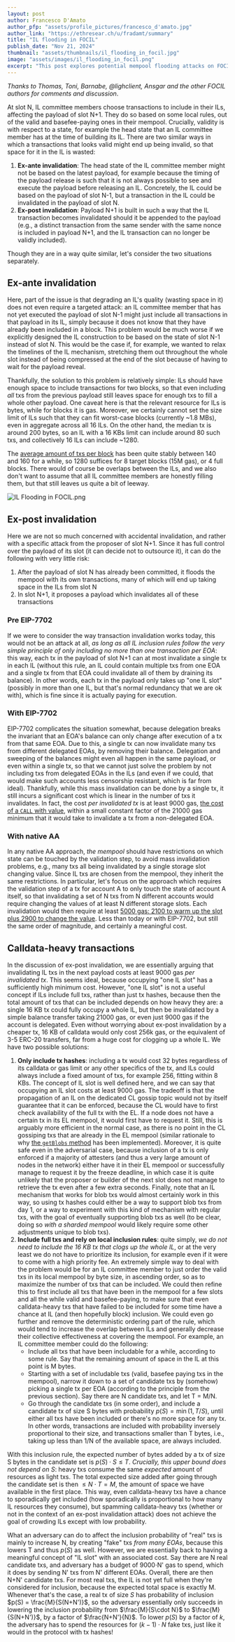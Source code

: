 ```yaml
---
layout: post
author: Francesco D'Amato
author_pfp: "assets/profile_pictures/francesco_d'amato.jpg"
author_link: "https://ethresear.ch/u/fradamt/summary"
title: "IL flooding in FOCIL"
publish_date: "Nov 21, 2024"
thumbnail: "assets/thumbnails/il_flooding_in_focil.jpg"
image: "assets/images/il_flooding_in_focil.png"
excerpt: "This post explores potential mempool flooding attacks on FOCIL and discusses mitigation strategies."
---
```


*Thanks to Thomas, Toni, Barnabe, @lighclient, Ansgar and the other FOCIL authors for comments and discussion*.

At slot N, IL committee members choose transactions to include in their ILs, affecting the payload of slot N+1. They do so based on some local rules, out of the valid and basefee-paying ones in their mempool.  Crucially, validity is with respect to a state, for example the head state that an IL committee member has at the time of building its IL. There are two similar ways in which a transactions that looks valid might end up being invalid, so that space for it in the IL is wasted:

1. **Ex-ante invalidation**: The head state of the IL committee member might not be based on the latest payload, for example because the timing of the payload release is such that it is not always possible to see and execute the payload before releasing an IL. Concretely, the IL could be based on the payload of slot N-1, but a transaction in the IL could be invalidated in the payload of slot N.
2. **Ex-post invalidation**: Payload N+1 is built in such a way that the IL transaction becomes invalidated should it be appended to the payload (e.g., a distinct transaction from the same sender with the same nonce is included in payload N+1, and the IL transaction can no longer be validly included).

Though they are in a way quite similar, let's consider the two situations separately.

## Ex-ante invalidation

Here, part of the issue is that degrading an IL's quality (wasting space in it) does not even require a targeted attack: an IL committee member that has not yet executed the payload of slot N-1 might just include all transactions in that payload in its IL, simply because it does not know that they have already been included in a block. This problem would be much worse if we explicitly designed the IL construction to be based on the state of slot N-1 instead of slot N. This would be the case if, for example, we wanted to relax the timelines of the IL mechanism, stretching them out throughout the whole slot instead of being compressed at the end of the slot because of having to wait for the payload reveal.

Thankfully, the solution to this problem is relatively simple: ILs should have enough space to include transactions for two blocks, so that even including *all* txs from the previous payload still leaves space for enough txs to fill a whole other payload. One caveat here is that the relevant resource for ILs is bytes, while for blocks it is gas. Moreover, we certainly cannot set the size limit of ILs such that they can fit worst-case blocks (currently ~1.8 MBs), even in aggregate across all 16 ILs.  On the other hand, the median tx is around 200 bytes, so an IL with a 16 KBs limit can include around 80 such txs, and collectively 16 ILs can include ~1280.

The [average amount of txs per block](https://dune.com/queries/4200907/7070535) has been quite stably between 140 and 160 for a while, so 1280 suffices for 8 target blocks (15M gas), or 4 full blocks. There would of course be overlaps between the ILs, and we also don't want to assume that all IL committee members are honestly filling them, but that still leaves us quite a bit of leeway.

![IL Flooding in FOCIL.png](../assets/images/il_flooding_in_focil_chart.png)

## Ex-post invalidation

Here we are not so much concerned with accidental invalidation, and rather with a specific attack from the proposer of slot N+1. Since it has full control over the payload of its slot (it can decide not to outsource it), it can do the following with very little risk:

1. After the payload of slot N has already been committed, it floods the mempool with its own transactions, many of which will end up taking space in the ILs from slot N
2. In slot N+1, it proposes a payload which invalidates all of these transactions

### Pre EIP-7702

If we were to consider the way transaction invalidation works today, this would not be an attack at all, *as long as all IL inclusion rules follow the very simple principle of only including no more than one transaction per EOA*: this way, each tx in the payload of slot N+1 can at most invalidate a single tx in each IL (without this rule, an IL could contain multiple txs from one EOA and a single tx from that EOA could invalidate all of them by draining its balance). In other words, each tx in the payload only takes up "one IL slot" (possibly in more than one IL, but that's normal redundancy that we are ok with), which is fine since it is actually paying for execution.

### With EIP-7702

EIP-7702 complicates the situation somewhat, because delegation breaks the invariant that an EOA's balance can only change after execution of a tx from that same EOA. Due to this, a single tx can now invalidate many txs from different delegated EOAs, by removing their balance. Delegation and sweeping of the balances might even all happen in the same payload, or even within a single tx, so that we cannot just solve the problem by not including txs from delegated EOAs in the ILs (and even if we could, that would make such accounts less censorship resistant, which is far from ideal). Thankfully, while this mass invalidation can be done by a single tx, it still incurs a significant cost which is linear in the number of txs it invalidates. In fact, the cost *per invalidated tx* is at least 9000 gas, [the cost of a `CALL` with value](https://github.com/ethereum/execution-specs/blob/master/src/ethereum/cancun/vm/gas.py#L50), within a small constant factor of the 21000 gas minimum that it would take to invalidate a tx from a non-delegated EOA.

### With native AA

In any native AA approach, *the mempool* should have restrictions on which state can be touched by the validation step, to avoid mass invalidation problems, e.g., many txs all being invalidated by a single storage slot changing value. Since IL txs are chosen from the mempool, they inherit the same restrictions. In particular, let's focus on the approach which requires the validation step of a tx for account A to only touch the state of account A itself, so that invalidating a set of N txs from N different accounts would require changing the values of at least N different storage slots. Each invalidation would then require at least [5000 gas: 2100 to warm up the slot plus 2900 to change the value](https://www.evm.codes/?fork=cancun#55). Less than today or with EIP-7702, but still the same order of magnitude, and certainly a meaningful cost.

## Calldata-heavy transactions

In the discussion of ex-post invalidation, we are essentially arguing that invalidating IL txs in the next payload costs at least 9000 gas *per invalidated tx*. This seems ideal, because occupying "one IL slot" has a sufficiently high minimum cost. However, "one IL slot" is not a useful concept if ILs include full txs, rather than just tx hashes, because then the total amount of txs that can be included depends on how heavy they are: a single 16 KB tx could fully occupy a whole IL, but then be invalidated by a simple balance transfer taking 21000 gas, or even just 9000 gas if the account is delegated. Even without worrying about ex-post invalidation by a cheaper tx, 16 KB of calldata would only cost 256k gas, or the equivalent of 3-5 ERC-20 transfers, far from a huge cost for clogging up a whole IL. We have two possible solutions:

1. **Only include tx hashes**: including a tx would cost 32 bytes regardless of its calldata or gas limit or any other specifics of the tx, and ILs could always include a fixed amount of txs, for example 256, fitting within 8 KBs. The concept of IL slot is well defined here, and we can say that occupying an IL slot costs at least 9000 gas.
The tradeoff is that the propagation of an IL on the dedicated CL gossip topic would not by itself guarantee that it can be enforced, because the CL would have to first check availability of the full tx with the EL. If a node does not have a certain tx in its EL mempool, it would first have to request it. Still, this is arguably more efficient in the normal case, as there is no point in the CL gossiping txs that are already in the EL mempool (similar rationale to why [the `getBlobs` method](https://github.com/ethereum/execution-apis/pull/559) has been implemented). Moreover, it is quite safe even in the adversarial case, because inclusion of a tx is only enforced if a majority of attesters (and thus a very large amount of nodes in the network) either have it in their EL mempool or successfully manage to request it by the freeze deadline, in which case it is quite unlikely that the proposer or builder of the next slot does not manage to retrieve the tx even after a few extra seconds.
Finally, note that an IL mechanism that works for blob txs would almost certainly work in this way, so using tx hashes could either be a way to support blob txs from day 1, or a way to experiment with this kind of mechanism with regular txs, with the goal of eventually supporting blob txs as well (to be clear, doing so *with a sharded mempool* would likely require some other adjustments unique to blob txs).
2. **Include full txs and rely on local inclusion rules**: quite simply, *we do not need to include the 16 KB tx that clogs up the whole IL*, or at the very least we do not have to prioritize its inclusion, for example even if it were to come with a high priority fee. An extremely simple way to deal with the problem would be for an IL committee member to just order the valid txs in its local mempool by byte size, in ascending order, so as to maximize the number of txs that can be included. We could then refine this to first include all txs that have been in the mempool for a few slots and all the while valid and basefee-paying, to make sure that even calldata-heavy txs that have failed to be included for some time have a chance at IL (and then hopefully block) inclusion. We could even go further and remove the deterministic ordering part of the rule, which would tend to increase the overlap between ILs and generally decrease their collective effectiveness at covering the mempool. For example, an IL committee member could do the following:
    - Include all txs that have been includable for a while, according to some rule. Say that the remaining amount of space in the IL at this point is M bytes.
    - Starting with a set of includable txs (valid, basefee paying txs in the mempool), narrow it down to a set of candidate txs by (somehow) picking a single tx per EOA (according to the principle from the previous section). Say there are N candidate txs, and let T = M/N.
    - Go through the candidate txs (in some order), and include a candidate tx of size S bytes with probability $p(S) = \min(1, T/S)$, until either all txs have been included or there's no more space for any tx. In other words, transactions are included with probability inversely proportional to their size, and transactions smaller than T bytes, i.e., taking up less than 1/N of the available space, are always included.

With this inclusion rule, the expected number of bytes added by a tx of size S bytes in the candidate set is $p(S) \cdot S \leq T$. *Crucially, this upper bound does not depend on S*: heavy txs consume the same *expected* amount of resources as light txs. The total expected size added after going through the candidate set is then $\leq N\cdot T = M$, the amount of space we have available in the first place. This way, even calldata-heavy txs have a chance to sporadically get included (how sporadically is proportional to how many IL resources they consume), but spamming calldata-heavy txs (whether or not in the context of an ex-post invalidation attack) does not achieve the goal of crowding ILs  except with low probability.

What an adversary can do to affect the inclusion probability of "real" txs is mainly to increase N, by creating "fake" txs *from many EOAs*, because this lowers T and thus $p(S)$ as well. However, we are essentially back to having a meaningful concept of "IL slot" with an associated cost. Say there are N real candidate txs, and adversary has a budget of $9000\cdot$N' gas to spend, which it does by sending N' txs from N' different EOAs. Overall, there are then N+N' candidate txs. For most real txs, the IL is not yet full when they're considered for inclusion, because the expected total space is exactly M. Whenever that's the case, a real tx of size $S$ has probability of inclusion $p(S) = \frac{M}{S(N+N')}$, so the adversary essentially only succeeds in lowering the inclusion probability from $\frac{M}{S\cdot N}$ to $\frac{M}{S(N+N')}$, by a factor of $\frac{N+N'}{N}$. To lower $p(S)$ by a factor of $k$, the adversary has to spend the resources for $(k-1)\cdot N$ fake txs, just like it would in the protocol with tx hashes!